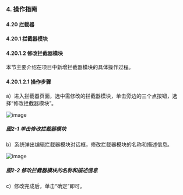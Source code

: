 ### 4. 操作指南

#### 4.20 拦截器

#### 4.20.1 拦截器模块

#### 4.20.1.2 修改拦截器模块

本节主要介绍在项目中新增拦截器模块的具体操作过程。

#### 4.20.1.2.1 操作步骤

a）进入拦截器页面，选中需修改的拦截器模块，单击旁边的三个点按钮，选择“修改拦截器模块”。

![image](https://user-images.githubusercontent.com/79617492/199694211-dd7fabcc-4541-4d0a-a7e4-143af8cd5901.png)

##### 图2-1 单击修改拦截器模块

b）系统弹出编辑拦截器模块对话框，修改拦截器模块的名称和描述信息。

![image](https://user-images.githubusercontent.com/79617492/199694227-6f67b91e-bb47-4564-b0b5-ec125b55f93b.png)

##### 图2-2 修改拦截器模块的名称和描述信息

c）修改完成后，单击“确定”即可。
